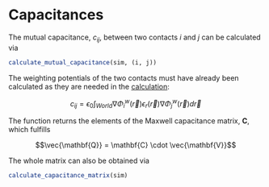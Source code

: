 # Capacitances

The mutual capacitance, $c_{ij}$, between two contacts $i$ and $j$ can be calculated via
```julia
calculate_mutual_capacitance(sim, (i, j))
```

The weighting potentials of the two contacts must have already been calculated
as they are needed in the [calculation](https://www.jpier.org/PIERB/pierb92/01.21011501.pdf):
```math
c_{ij} = \epsilon_0 \int_{World} \nabla \Phi_i^w(\vec{r}) ϵ_r(\vec{r}) \nabla \Phi_j^w(\vec{r}) d\vec{r}
```

The function returns the elements of the Maxwell capacitance matrix, $\mathbf{C}$,
which fulfills
```math
\vec{\mathbf{Q}} = \mathbf{C} \cdot \vec{\mathbf{V}}
```

The whole matrix can also be obtained via
```julia
calculate_capacitance_matrix(sim)
```
